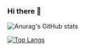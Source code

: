 ### Hi there 👋

<!--
**LeoLi1999/LeoLi1999** is a ✨ _special_ ✨ repository because its `README.md` (this file) appears on your GitHub profile.

Here are some ideas to get you started:

- 🔭 I’m currently working on ...
- 🌱 I’m currently learning ...
- 👯 I’m looking to collaborate on ...
- 🤔 I’m looking for help with ...
- 💬 Ask me about ...
- 📫 How to reach me: ...
- 😄 Pronouns: ...
- ⚡ Fun fact: ...
-->

![Anurag's GitHub stats](https://github-readme-stats.vercel.app/api?username=LeoLi1999&show_icons=true&theme=radical)

[![Top Langs](https://github-readme-stats.vercel.app/api/top-langs/?username=LeoLi1999&layout=compact&hide=html,c&theme=flag-india)](https://github.com/LeoLi1999)
